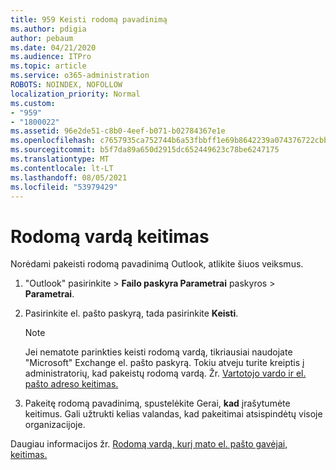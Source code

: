 ```yaml
---
title: 959 Keisti rodomą pavadinimą
ms.author: pdigia
author: pebaum
ms.date: 04/21/2020
ms.audience: ITPro
ms.topic: article
ms.service: o365-administration
ROBOTS: NOINDEX, NOFOLLOW
localization_priority: Normal
ms.custom:
- "959"
- "1800022"
ms.assetid: 96e2de51-c8b0-4eef-b071-b02784367e1e
ms.openlocfilehash: c7657935ca752744b6a53fbbff1e69b8642239a074376722cbb0b1fa4036650c
ms.sourcegitcommit: b5f7da89a650d2915dc652449623c78be6247175
ms.translationtype: MT
ms.contentlocale: lt-LT
ms.lasthandoff: 08/05/2021
ms.locfileid: "53979429"
---
```

# <a name="change-your-display-name"></a>Rodomą vardą keitimas
  
Norėdami pakeisti rodomą pavadinimą Outlook, atlikite šiuos veiksmus.
  
1. "Outlook" pasirinkite  \> **Failo paskyra Parametrai** paskyros \> **Parametrai**.

2. Pasirinkite el. pašto paskyrą, tada pasirinkite **Keisti**.

    > [!NOTE]
    > Jei nematote parinkties keisti rodomą vardą, tikriausiai naudojate "Microsoft" Exchange el. pašto paskyrą. Tokiu atveju turite kreiptis į administratorių, kad pakeistų rodomą vardą. Žr. [Vartotojo vardo ir el. pašto adreso keitimas.](https://docs.microsoft.com/microsoft-365/admin/add-users/change-a-user-name-and-email-address)
  
3. Pakeitę rodomą pavadinimą, spustelėkite Gerai, **kad** įrašytumėte keitimus. Gali užtrukti kelias valandas, kad pakeitimai atsispindėtų visoje organizacijoje.

Daugiau informacijos žr. [Rodomą vardą, kurį mato el. pašto gavėjai, keitimas.](https://support.office.com/article/2b53331a-ba2a-4803-88dc-ac9fe376c8a9.aspx)
  